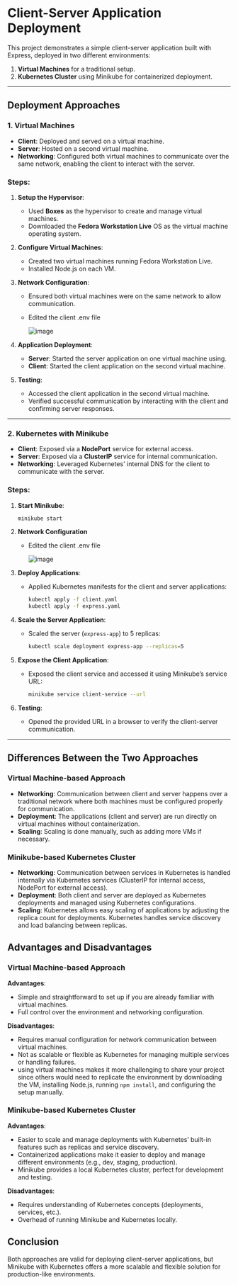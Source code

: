 # **Client-Server Application Deployment**

This project demonstrates a simple client-server application built with Express, deployed in two different environments:
1. **Virtual Machines** for a traditional setup.
2. **Kubernetes Cluster** using Minikube for containerized deployment.

---

## **Deployment Approaches**

### **1. Virtual Machines**

- **Client**: Deployed and served on a virtual machine.
- **Server**: Hosted on a second virtual machine.
- **Networking**: Configured both virtual machines to communicate over the same network, enabling the client to interact with the server.

### **Steps:**
1. **Setup the Hypervisor**:
   - Used **Boxes** as the hypervisor to create and manage virtual machines.
   - Downloaded the **Fedora Workstation Live** OS as the virtual machine operating system.

2. **Configure Virtual Machines**:
   - Created two virtual machines running Fedora Workstation Live.
   - Installed Node.js on each VM.

3. **Network Configuration**:
   - Ensured both virtual machines were on the same network to allow communication.
   - Edited the client .env file

       ![image](https://github.com/user-attachments/assets/ce9dae00-9528-4f93-aec5-e2b89035a4db)

4. **Application Deployment**:
   - **Server**: Started the server application on one virtual machine using.
   - **Client**: Started the client application on the second virtual machine.

5. **Testing**:
   - Accessed the client application in the second virtual machine.
   - Verified successful communication by interacting with the client and confirming server responses.

---

### **2. Kubernetes with Minikube**

- **Client**: Exposed via a **NodePort** service for external access.
- **Server**: Exposed via a **ClusterIP** service for internal communication.
- **Networking**: Leveraged Kubernetes' internal DNS for the client to communicate with the server.

### **Steps:**

1. **Start Minikube**:
   ```bash
   minikube start
   ```
2. **Network Configuration**
   - Edited the client .env file

      ![image](https://github.com/user-attachments/assets/be2169de-87c3-42bd-8d9a-cc2919ddf854)

3. **Deploy Applications**:
   - Applied Kubernetes manifests for the client and server applications:
     ```bash
     kubectl apply -f client.yaml
     kubectl apply -f express.yaml
     ```

4. **Scale the Server Application**:
   - Scaled the server (`express-app`) to 5 replicas:
     ```bash
     kubectl scale deployment express-app --replicas=5
     ```

5. **Expose the Client Application**:
   - Exposed the client service and accessed it using Minikube’s service URL:
     ```bash
     minikube service client-service --url
     ```

6. **Testing**:
   - Opened the provided URL in a browser to verify the client-server communication.

---

## Differences Between the Two Approaches

### Virtual Machine-based Approach
- **Networking**: Communication between client and server happens over a traditional network where both machines must be configured properly for communication.
- **Deployment**: The applications (client and server) are run directly on virtual machines without containerization.
- **Scaling**: Scaling is done manually, such as adding more VMs if necessary.

### Minikube-based Kubernetes Cluster
- **Networking**: Communication between services in Kubernetes is handled internally via Kubernetes services (ClusterIP for internal access, NodePort for external access).
- **Deployment**: Both client and server are deployed as Kubernetes deployments and managed using Kubernetes configurations.
- **Scaling**: Kubernetes allows easy scaling of applications by adjusting the replica count for deployments. Kubernetes handles service discovery and load balancing between replicas.

## Advantages and Disadvantages

### Virtual Machine-based Approach

**Advantages**:
- Simple and straightforward to set up if you are already familiar with virtual machines.
- Full control over the environment and networking configuration.

**Disadvantages**:
- Requires manual configuration for network communication between virtual machines.
- Not as scalable or flexible as Kubernetes for managing multiple services or handling failures.
- using virtual machines makes it more challenging to share your project since others would need to replicate the environment by downloading the VM, installing Node.js, running `npm install`, and configuring the setup manually.

### Minikube-based Kubernetes Cluster

**Advantages**:
- Easier to scale and manage deployments with Kubernetes’ built-in features such as replicas and service discovery.
- Containerized applications make it easier to deploy and manage different environments (e.g., dev, staging, production).
- Minikube provides a local Kubernetes cluster, perfect for development and testing.

**Disadvantages**:
- Requires understanding of Kubernetes concepts (deployments, services, etc.).
- Overhead of running Minikube and Kubernetes locally.

## Conclusion

Both approaches are valid for deploying client-server applications, but Minikube with Kubernetes offers a more scalable and flexible solution for production-like environments.
